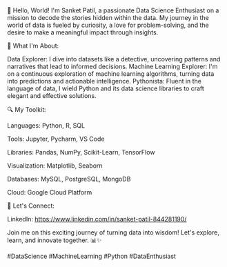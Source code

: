 ### 
👋 Hello, World! I'm Sanket Patil, a passionate Data Science Enthusiast on a mission to decode the stories hidden within the data. My journey in the world of data is fueled by curiosity, a love for problem-solving, and the desire to make a meaningful impact through insights.

🚀 What I'm About:

Data Explorer: I dive into datasets like a detective, uncovering patterns and narratives that lead to informed decisions.
Machine Learning Explorer: I'm on a continuous exploration of machine learning algorithms, turning data into predictions and actionable intelligence.
Pythonista: Fluent in the language of data, I wield Python and its data science libraries to craft elegant and effective solutions.

🔍 My Toolkit:

Languages: Python, R, SQL

Tools: Jupyter, Pycharm, VS Code

Libraries: Pandas, NumPy, Scikit-Learn, TensorFlow

Visualization: Matplotlib, Seaborn

Databases: MySQL, PostgreSQL, MongoDB

Cloud: Google Cloud Platform

💬 Let's Connect:

LinkedIn: https://www.linkedin.com/in/sanket-patil-844281190/

Join me on this exciting journey of turning data into wisdom! Let's explore, learn, and innovate together. 📊✨

#DataScience #MachineLearning #Python #DataEnthusiast

<!--
**mrsanketpatil19/mrsanketpatil19** is a ✨ _special_ ✨ repository because its `README.md` (this file) appears on your GitHub profile.

Here are some ideas to get you started:

- 🔭 I’m currently working on ...
- 🌱 I’m currently learning ...
- 👯 I’m looking to collaborate on ...
- 🤔 I’m looking for help with ...
- 💬 Ask me about ...
- 📫 How to reach me: ...
- 😄 Pronouns: ...
- ⚡ Fun fact: ...
-->
